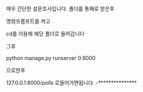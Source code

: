 
매우 간단한 설문조사입니다. 폴더를 통째로 받은후

명령프롬프트를 켜고

cd를 이용해 해당 폴더로 들어갑니다

그후

python manage.py runserver 0:8000

으로한후

127.0.0.1:8000/polls
로들어가면됩니다. -***************

